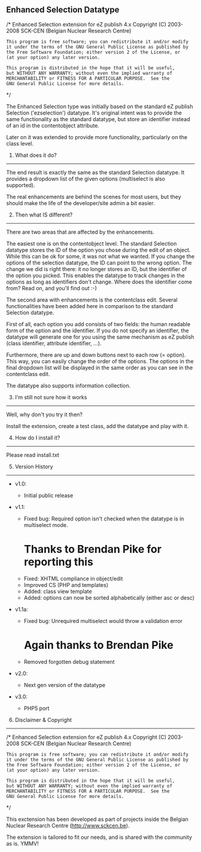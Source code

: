 Enhanced Selection Datatype
---------------------------

/*
    Enhanced Selection extension for eZ publish 4.x
    Copyright (C) 2003-2008  SCK-CEN (Belgian Nuclear Research Centre)

    This program is free software; you can redistribute it and/or modify
    it under the terms of the GNU General Public License as published by
    the Free Software Foundation; either version 2 of the License, or
    (at your option) any later version.

    This program is distributed in the hope that it will be useful,
    but WITHOUT ANY WARRANTY; without even the implied warranty of
    MERCHANTABILITY or FITNESS FOR A PARTICULAR PURPOSE.  See the
    GNU General Public License for more details.
*/


The Enhanced Selection type was initially based on the standard eZ publish
Selection ('ezselection') datatype. It's original intent was to provide the
same functionality as the standard datatype, but store an identifier instead
of an id in the contentobject attribute.

Later on it was extended to provide more functionality, particularly on the
class level.


1. What does it do?
-------------------
The end result is exactly the same as the standard Selection datatype. It
provides a dropdown list of the given options (multiselect is also supported).

The real enhancements are behind the scenes for most users, but they should make
the life of the developer/site admin a bit easier.


2. Then what IS different?
-------------------------
There are two areas that are affected by the enhancements.

The easiest one is on the contentobject level. The standard Selection datatype
stores the ID of the option you chose during the edit of an object. While this can
be ok for some, it was not what we wanted. If you change the options of the selection
datatype, the ID can point to the wrong option. The change we did is right there: it
no longer stores an ID, but the identifier of the option you picked. This enables the
datatype to track changes in the options as long as identifiers don't change. Where
does the identifier come from? Read on, and you'll find out :-)

The second area with enhancements is the contentclass edit. Several functionalities have been
added here in comparison to the standard Selection datatype.

First of all, each option you add consists of two fields: the human readable form of
the option and the identifier. If you do not specify an identifier, the datatype will
generate one for you using the same mechanism as eZ publish (class identifier, attribute
identifier, ...).

Furthermore, there are up and down buttons next to each row (= option). This way, you can
easily change the order of the options. The options in the final dropdown list will be 
displayed in the same order as you can see in the contentclass edit.

The datatype also supports information collection.


3. I'm still not sure how it works
----------------------------------
Well, why don't you try it then?

Install the extension, create a test class, add the datatype and play with it.


4. How do I install it?
-----------------------
Please read install.txt


5. Version History
------------------
* v1.0:
    - Initial public release

* v1.1:
    - Fixed bug: Required option isn't checked when the datatype is in multiselect mode.
      # Thanks to Brendan Pike for reporting this
    - Fixed: XHTML compliance in object/edit
    - Improved CS (PHP and templates)
    - Added: class view template
    - Added: options can now be sorted alphabetically (either asc or desc)

* v1.1a:
    - Fixed bug: Unrequired multiselect would throw a validation error
      # Again thanks to Brendan Pike
    - Removed forgotten debug statement

* v2.0:
    - Next gen version of the datatype

* v3.0:
    - PHP5 port


6. Disclaimer & Copyright
-------------------------
/*
    Enhanced Selection extension for eZ publish 4.x
    Copyright (C) 2003-2008  SCK-CEN (Belgian Nuclear Research Centre)

    This program is free software; you can redistribute it and/or modify
    it under the terms of the GNU General Public License as published by
    the Free Software Foundation; either version 2 of the License, or
    (at your option) any later version.

    This program is distributed in the hope that it will be useful,
    but WITHOUT ANY WARRANTY; without even the implied warranty of
    MERCHANTABILITY or FITNESS FOR A PARTICULAR PURPOSE.  See the
    GNU General Public License for more details.
*/

This exctension has been developed as part of projects inside the
Belgian Nuclear Research Centre (http://www.sckcen.be).

The extension is tailored to fit our needs, and is shared with the community as is.
YMMV!